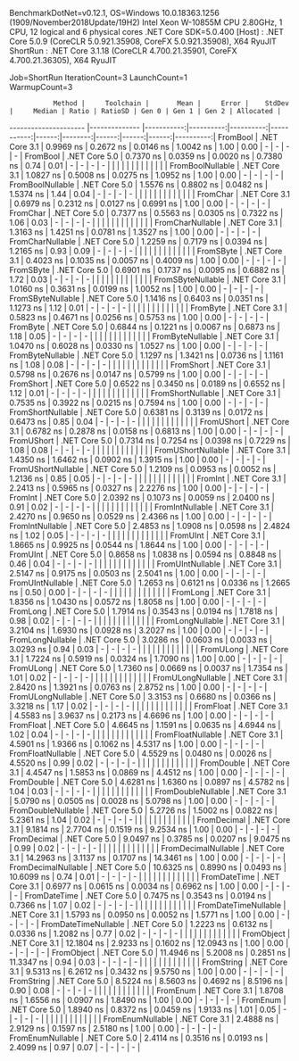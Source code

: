 
BenchmarkDotNet=v0.12.1, OS=Windows 10.0.18363.1256 (1909/November2018Update/19H2)
Intel Xeon W-10855M CPU 2.80GHz, 1 CPU, 12 logical and 6 physical cores
.NET Core SDK=5.0.400
  [Host]   : .NET Core 5.0.9 (CoreCLR 5.0.921.35908, CoreFX 5.0.921.35908), X64 RyuJIT
  ShortRun : .NET Core 3.1.18 (CoreCLR 4.700.21.35901, CoreFX 4.700.21.36305), X64 RyuJIT

Job=ShortRun  IterationCount=3  LaunchCount=1  
WarmupCount=3  

               Method |     Toolchain |       Mean |     Error |    StdDev |     Median | Ratio | RatioSD | Gen 0 | Gen 1 | Gen 2 | Allocated |
--------------------- |-------------- |-----------:|----------:|----------:|-----------:|------:|--------:|------:|------:|------:|----------:|
             FromBool | .NET Core 3.1 |  0.9969 ns | 0.2672 ns | 0.0146 ns |  1.0042 ns |  1.00 |    0.00 |     - |     - |     - |         - |
             FromBool | .NET Core 5.0 |  0.7370 ns | 0.0359 ns | 0.0020 ns |  0.7380 ns |  0.74 |    0.01 |     - |     - |     - |         - |
                      |               |            |           |           |            |       |         |       |       |       |           |
     FromBoolNullable | .NET Core 3.1 |  1.0827 ns | 0.5008 ns | 0.0275 ns |  1.0952 ns |  1.00 |    0.00 |     - |     - |     - |         - |
     FromBoolNullable | .NET Core 5.0 |  1.5576 ns | 0.8802 ns | 0.0482 ns |  1.5374 ns |  1.44 |    0.04 |     - |     - |     - |         - |
                      |               |            |           |           |            |       |         |       |       |       |           |
             FromChar | .NET Core 3.1 |  0.6979 ns | 0.2312 ns | 0.0127 ns |  0.6991 ns |  1.00 |    0.00 |     - |     - |     - |         - |
             FromChar | .NET Core 5.0 |  0.7377 ns | 0.5563 ns | 0.0305 ns |  0.7322 ns |  1.06 |    0.03 |     - |     - |     - |         - |
                      |               |            |           |           |            |       |         |       |       |       |           |
     FromCharNullable | .NET Core 3.1 |  1.3163 ns | 1.4251 ns | 0.0781 ns |  1.3527 ns |  1.00 |    0.00 |     - |     - |     - |         - |
     FromCharNullable | .NET Core 5.0 |  1.2259 ns | 0.7179 ns | 0.0394 ns |  1.2165 ns |  0.93 |    0.09 |     - |     - |     - |         - |
                      |               |            |           |           |            |       |         |       |       |       |           |
            FromSByte | .NET Core 3.1 |  0.4023 ns | 0.1035 ns | 0.0057 ns |  0.4009 ns |  1.00 |    0.00 |     - |     - |     - |         - |
            FromSByte | .NET Core 5.0 |  0.6901 ns | 0.1737 ns | 0.0095 ns |  0.6882 ns |  1.72 |    0.03 |     - |     - |     - |         - |
                      |               |            |           |           |            |       |         |       |       |       |           |
    FromSByteNullable | .NET Core 3.1 |  1.0160 ns | 0.3631 ns | 0.0199 ns |  1.0052 ns |  1.00 |    0.00 |     - |     - |     - |         - |
    FromSByteNullable | .NET Core 5.0 |  1.1416 ns | 0.6403 ns | 0.0351 ns |  1.1273 ns |  1.12 |    0.01 |     - |     - |     - |         - |
                      |               |            |           |           |            |       |         |       |       |       |           |
             FromByte | .NET Core 3.1 |  0.5823 ns | 0.4671 ns | 0.0256 ns |  0.5753 ns |  1.00 |    0.00 |     - |     - |     - |         - |
             FromByte | .NET Core 5.0 |  0.6844 ns | 0.1221 ns | 0.0067 ns |  0.6873 ns |  1.18 |    0.05 |     - |     - |     - |         - |
                      |               |            |           |           |            |       |         |       |       |       |           |
     FromByteNullable | .NET Core 3.1 |  1.0470 ns | 0.6028 ns | 0.0330 ns |  1.0527 ns |  1.00 |    0.00 |     - |     - |     - |         - |
     FromByteNullable | .NET Core 5.0 |  1.1297 ns | 1.3421 ns | 0.0736 ns |  1.1161 ns |  1.08 |    0.08 |     - |     - |     - |         - |
                      |               |            |           |           |            |       |         |       |       |       |           |
            FromShort | .NET Core 3.1 |  0.5798 ns | 0.2676 ns | 0.0147 ns |  0.5799 ns |  1.00 |    0.00 |     - |     - |     - |         - |
            FromShort | .NET Core 5.0 |  0.6522 ns | 0.3450 ns | 0.0189 ns |  0.6552 ns |  1.12 |    0.01 |     - |     - |     - |         - |
                      |               |            |           |           |            |       |         |       |       |       |           |
    FromShortNullable | .NET Core 3.1 |  0.7535 ns | 0.3922 ns | 0.0215 ns |  0.7594 ns |  1.00 |    0.00 |     - |     - |     - |         - |
    FromShortNullable | .NET Core 5.0 |  0.6381 ns | 0.3139 ns | 0.0172 ns |  0.6473 ns |  0.85 |    0.04 |     - |     - |     - |         - |
                      |               |            |           |           |            |       |         |       |       |       |           |
           FromUShort | .NET Core 3.1 |  0.6782 ns | 0.2878 ns | 0.0158 ns |  0.6813 ns |  1.00 |    0.00 |     - |     - |     - |         - |
           FromUShort | .NET Core 5.0 |  0.7314 ns | 0.7254 ns | 0.0398 ns |  0.7229 ns |  1.08 |    0.08 |     - |     - |     - |         - |
                      |               |            |           |           |            |       |         |       |       |       |           |
   FromUShortNullable | .NET Core 3.1 |  1.4350 ns | 1.6462 ns | 0.0902 ns |  1.3915 ns |  1.00 |    0.00 |     - |     - |     - |         - |
   FromUShortNullable | .NET Core 5.0 |  1.2109 ns | 0.0953 ns | 0.0052 ns |  1.2136 ns |  0.85 |    0.05 |     - |     - |     - |         - |
                      |               |            |           |           |            |       |         |       |       |       |           |
              FromInt | .NET Core 3.1 |  2.2413 ns | 0.5965 ns | 0.0327 ns |  2.2276 ns |  1.00 |    0.00 |     - |     - |     - |         - |
              FromInt | .NET Core 5.0 |  2.0392 ns | 0.1073 ns | 0.0059 ns |  2.0400 ns |  0.91 |    0.02 |     - |     - |     - |         - |
                      |               |            |           |           |            |       |         |       |       |       |           |
      FromIntNullable | .NET Core 3.1 |  2.4270 ns | 0.9650 ns | 0.0529 ns |  2.4366 ns |  1.00 |    0.00 |     - |     - |     - |         - |
      FromIntNullable | .NET Core 5.0 |  2.4853 ns | 1.0908 ns | 0.0598 ns |  2.4824 ns |  1.02 |    0.05 |     - |     - |     - |         - |
                      |               |            |           |           |            |       |         |       |       |       |           |
             FromUInt | .NET Core 3.1 |  1.8665 ns | 0.9925 ns | 0.0544 ns |  1.8644 ns |  1.00 |    0.00 |     - |     - |     - |         - |
             FromUInt | .NET Core 5.0 |  0.8658 ns | 1.0838 ns | 0.0594 ns |  0.8848 ns |  0.46 |    0.04 |     - |     - |     - |         - |
                      |               |            |           |           |            |       |         |       |       |       |           |
     FromUIntNullable | .NET Core 3.1 |  2.5147 ns | 0.9175 ns | 0.0503 ns |  2.5041 ns |  1.00 |    0.00 |     - |     - |     - |         - |
     FromUIntNullable | .NET Core 5.0 |  1.2653 ns | 0.6121 ns | 0.0336 ns |  1.2665 ns |  0.50 |    0.00 |     - |     - |     - |         - |
                      |               |            |           |           |            |       |         |       |       |       |           |
             FromLong | .NET Core 3.1 |  1.8356 ns | 1.0430 ns | 0.0572 ns |  1.8058 ns |  1.00 |    0.00 |     - |     - |     - |         - |
             FromLong | .NET Core 5.0 |  1.7914 ns | 0.3543 ns | 0.0194 ns |  1.7818 ns |  0.98 |    0.02 |     - |     - |     - |         - |
                      |               |            |           |           |            |       |         |       |       |       |           |
     FromLongNullable | .NET Core 3.1 |  3.2104 ns | 1.6930 ns | 0.0928 ns |  3.2027 ns |  1.00 |    0.00 |     - |     - |     - |         - |
     FromLongNullable | .NET Core 5.0 |  3.0286 ns | 0.0603 ns | 0.0033 ns |  3.0293 ns |  0.94 |    0.03 |     - |     - |     - |         - |
                      |               |            |           |           |            |       |         |       |       |       |           |
            FromULong | .NET Core 3.1 |  1.7224 ns | 0.5919 ns | 0.0324 ns |  1.7090 ns |  1.00 |    0.00 |     - |     - |     - |         - |
            FromULong | .NET Core 5.0 |  1.7360 ns | 0.0669 ns | 0.0037 ns |  1.7354 ns |  1.01 |    0.02 |     - |     - |     - |         - |
                      |               |            |           |           |            |       |         |       |       |       |           |
    FromULongNullable | .NET Core 3.1 |  2.8420 ns | 1.3921 ns | 0.0763 ns |  2.8752 ns |  1.00 |    0.00 |     - |     - |     - |         - |
    FromULongNullable | .NET Core 5.0 |  3.3153 ns | 0.6680 ns | 0.0366 ns |  3.3218 ns |  1.17 |    0.02 |     - |     - |     - |         - |
                      |               |            |           |           |            |       |         |       |       |       |           |
            FromFloat | .NET Core 3.1 |  4.5583 ns | 3.9637 ns | 0.2173 ns |  4.6696 ns |  1.00 |    0.00 |     - |     - |     - |         - |
            FromFloat | .NET Core 5.0 |  4.6645 ns | 1.1591 ns | 0.0635 ns |  4.6944 ns |  1.02 |    0.04 |     - |     - |     - |         - |
                      |               |            |           |           |            |       |         |       |       |       |           |
    FromFloatNullable | .NET Core 3.1 |  4.5901 ns | 1.9366 ns | 0.1062 ns |  4.5317 ns |  1.00 |    0.00 |     - |     - |     - |         - |
    FromFloatNullable | .NET Core 5.0 |  4.5529 ns | 0.0480 ns | 0.0026 ns |  4.5520 ns |  0.99 |    0.02 |     - |     - |     - |         - |
                      |               |            |           |           |            |       |         |       |       |       |           |
           FromDouble | .NET Core 3.1 |  4.4547 ns | 1.5853 ns | 0.0869 ns |  4.4512 ns |  1.00 |    0.00 |     - |     - |     - |         - |
           FromDouble | .NET Core 5.0 |  4.6281 ns | 1.6360 ns | 0.0897 ns |  4.5782 ns |  1.04 |    0.03 |     - |     - |     - |         - |
                      |               |            |           |           |            |       |         |       |       |       |           |
   FromDoubleNullable | .NET Core 3.1 |  5.0790 ns | 0.0505 ns | 0.0028 ns |  5.0798 ns |  1.00 |    0.00 |     - |     - |     - |         - |
   FromDoubleNullable | .NET Core 5.0 |  5.2726 ns | 1.5002 ns | 0.0822 ns |  5.2361 ns |  1.04 |    0.02 |     - |     - |     - |         - |
                      |               |            |           |           |            |       |         |       |       |       |           |
          FromDecimal | .NET Core 3.1 |  9.1814 ns | 2.7704 ns | 0.1519 ns |  9.2534 ns |  1.00 |    0.00 |     - |     - |     - |         - |
          FromDecimal | .NET Core 5.0 |  9.0497 ns | 0.3785 ns | 0.0207 ns |  9.0475 ns |  0.99 |    0.02 |     - |     - |     - |         - |
                      |               |            |           |           |            |       |         |       |       |       |           |
  FromDecimalNullable | .NET Core 3.1 | 14.2963 ns | 3.1137 ns | 0.1707 ns | 14.3461 ns |  1.00 |    0.00 |     - |     - |     - |         - |
  FromDecimalNullable | .NET Core 5.0 | 10.6325 ns | 0.8990 ns | 0.0493 ns | 10.6099 ns |  0.74 |    0.01 |     - |     - |     - |         - |
                      |               |            |           |           |            |       |         |       |       |       |           |
         FromDateTime | .NET Core 3.1 |  0.6977 ns | 0.0615 ns | 0.0034 ns |  0.6962 ns |  1.00 |    0.00 |     - |     - |     - |         - |
         FromDateTime | .NET Core 5.0 |  0.7475 ns | 0.3543 ns | 0.0194 ns |  0.7366 ns |  1.07 |    0.02 |     - |     - |     - |         - |
                      |               |            |           |           |            |       |         |       |       |       |           |
 FromDateTimeNullable | .NET Core 3.1 |  1.5793 ns | 0.0950 ns | 0.0052 ns |  1.5771 ns |  1.00 |    0.00 |     - |     - |     - |         - |
 FromDateTimeNullable | .NET Core 5.0 |  1.2223 ns | 0.6132 ns | 0.0336 ns |  1.2082 ns |  0.77 |    0.02 |     - |     - |     - |         - |
                      |               |            |           |           |            |       |         |       |       |       |           |
           FromObject | .NET Core 3.1 | 12.1804 ns | 2.9233 ns | 0.1602 ns | 12.0943 ns |  1.00 |    0.00 |     - |     - |     - |         - |
           FromObject | .NET Core 5.0 | 11.4946 ns | 5.2008 ns | 0.2851 ns | 11.3347 ns |  0.94 |    0.03 |     - |     - |     - |         - |
                      |               |            |           |           |            |       |         |       |       |       |           |
           FromString | .NET Core 3.1 |  9.5313 ns | 6.2612 ns | 0.3432 ns |  9.5750 ns |  1.00 |    0.00 |     - |     - |     - |         - |
           FromString | .NET Core 5.0 |  8.5224 ns | 8.5603 ns | 0.4692 ns |  8.5196 ns |  0.90 |    0.08 |     - |     - |     - |         - |
                      |               |            |           |           |            |       |         |       |       |       |           |
             FromEnum | .NET Core 3.1 |  1.8708 ns | 1.6556 ns | 0.0907 ns |  1.8490 ns |  1.00 |    0.00 |     - |     - |     - |         - |
             FromEnum | .NET Core 5.0 |  1.8940 ns | 0.8372 ns | 0.0459 ns |  1.9133 ns |  1.01 |    0.05 |     - |     - |     - |         - |
                      |               |            |           |           |            |       |         |       |       |       |           |
     FromEnumNullable | .NET Core 3.1 |  2.4888 ns | 2.9129 ns | 0.1597 ns |  2.5180 ns |  1.00 |    0.00 |     - |     - |     - |         - |
     FromEnumNullable | .NET Core 5.0 |  2.4114 ns | 0.3516 ns | 0.0193 ns |  2.4099 ns |  0.97 |    0.07 |     - |     - |     - |         - |
